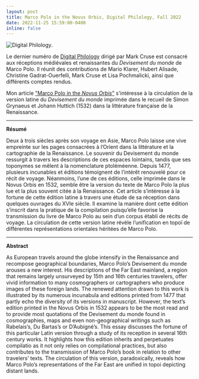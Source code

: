 ```yaml
---
layout: post
title: Marco Polo in the Novus Orbis, Digital Philology, Fall 2022
date: 2022-11-25 15:59:00-0400
inline: false
---
```


![Digital Philology](https://muse.jhu.edu/issue/49137/image/front_cover.jpg).

Le dernier numéro de [Digital Philology](https://muse.jhu.edu/issue/49137) dirigé par Mark Cruse est consacré aux réceptions médiévales et renaissantes du _Devisement du monde_ de Marco Polo. Il réunit des contributions de Mario Klarer, Hubert Alisade, Christine Gadrat-Ouerfelli, Mark Cruse et Lisa Pochmalicki, ainsi que différents comptes rendus.

Mon article ["Marco Polo in the _Novus Orbis_"](https://muse.jhu.edu/pub/1/article/869785) s'intéresse à la circulation de la version latine du _Devisement du monde_ imprimée dans le recueil de Simon Grynaeus et Johann Huttich (1532) dans la littérature française de la Renaissance.

***

**Résumé**

Deux à trois siècles après son voyage en Asie, Marco Polo laisse une vive empreinte sur les pages consacrées à l’Orient dans la littérature et la cartographie de la Renaissance. Le souvenir du Devisement du monde ressurgit à travers les descriptions de ces espaces lointains, tandis que ses toponymes se mêlent à la nomenclature ptoléméenne. Depuis 1477, plusieurs incunables et éditions témoignent de l’intérêt renouvelé pour ce récit de voyage. Néanmoins, l’une de ces éditions, celle imprimée dans le Novus Orbis en 1532, semble être la version du texte de Marco Polo la plus lue et la plus souvent citée à la Renaissance. Cet article s’intéresse à la fortune de cette édition latine à travers une étude de sa réception dans quelques ouvrages du XVIe siècle. Il examine la manière dont cette édition s’inscrit dans la pratique de la compilation puisqu’elle favorise la transmission du livre de Marco Polo au sein d’un corpus établi de récits de voyage. La circulation de cette version latine révèle l’unification en topoï de différentes représentations orientales héritées de Marco Polo. 

***

**Abstract**

As European travels around the globe intensify in the Renaissance and recompose geographical boundaries, Marco Polo’s Devisement du monde arouses a new interest. His descriptions of the Far East mainland, a region that remains largely unsurveyed by 15th and 16th centuries travelers, offer vivid information to many cosmographers or cartographers who produce images of these foreign lands. The renewed attention drawn to this work is illustrated by its numerous incunabula and editions printed from 1477 that partly echo the diversity of its versions in manuscript. However, the text’s edition printed in the Novus Orbis in 1532 appears to be the most read and to provide most quotations of the Devisement du monde found in cosmographies, maps and even non-geographical writings such as Rabelais’s, Du Bartas’s or D’Aubigné’s. This essay discusses the fortune of this particular Latin version through a study of its reception in several 16th century works. It highlights how this edition inherits and perpetuates compilatio as it not only relies on compilational practices, but also contributes to the transmission of Marco Polo’s book in relation to other travelers’ texts. The circulation of this version, paradoxically, reveals how Marco Polo’s representations of the Far East are unified in topoi depicting distant lands.

